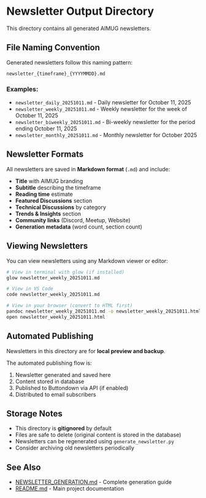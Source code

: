 # Newsletter Output Directory

This directory contains all generated AIMUG newsletters.

## File Naming Convention

Generated newsletters follow this naming pattern:
```
newsletter_{timeframe}_{YYYYMMDD}.md
```

### Examples:
- `newsletter_daily_20251011.md` - Daily newsletter for October 11, 2025
- `newsletter_weekly_20251011.md` - Weekly newsletter for the week of October 11, 2025
- `newsletter_biweekly_20251011.md` - Bi-weekly newsletter for the period ending October 11, 2025
- `newsletter_monthly_20251011.md` - Monthly newsletter for October 2025

## Newsletter Formats

All newsletters are saved in **Markdown format** (`.md`) and include:

- **Title** with AIMUG branding
- **Subtitle** describing the timeframe
- **Reading time** estimate
- **Featured Discussions** section
- **Technical Discussions** by category
- **Trends & Insights** section
- **Community links** (Discord, Meetup, Website)
- **Generation metadata** (word count, section count)

## Viewing Newsletters

You can view newsletters using any Markdown viewer or editor:

```bash
# View in terminal with glow (if installed)
glow newsletter_weekly_20251011.md

# View in VS Code
code newsletter_weekly_20251011.md

# View in your browser (convert to HTML first)
pandoc newsletter_weekly_20251011.md -o newsletter_weekly_20251011.html
open newsletter_weekly_20251011.html
```

## Automated Publishing

Newsletters in this directory are for **local preview and backup**.

The automated publishing flow is:
1. Newsletter generated and saved here
2. Content stored in database
3. Published to Buttondown via API (if enabled)
4. Distributed to email subscribers

## Storage Notes

- This directory is **gitignored** by default
- Files are safe to delete (original content is stored in the database)
- Newsletters can be regenerated using `generate_newsletter.py`
- Consider archiving old newsletters periodically

## See Also

- [NEWSLETTER_GENERATION.md](../docs/NEWSLETTER_GENERATION.md) - Complete generation guide
- [README.md](../README.md) - Main project documentation
